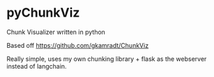 # pyChunkViz
Chunk Visualizer written in python

Based off https://github.com/gkamradt/ChunkViz

Really simple, uses my own chunking library + flask as the webserver instead of langchain.